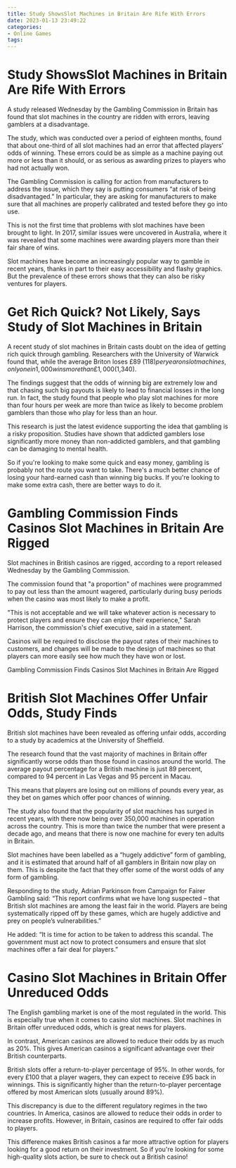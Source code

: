 ```yaml
---
title: Study ShowsSlot Machines in Britain Are Rife With Errors
date: 2023-01-13 23:49:22
categories:
- Online Games
tags:
---
```



#  Study ShowsSlot Machines in Britain Are Rife With Errors

A study released Wednesday by the Gambling Commission in Britain has found that slot machines in the country are ridden with errors, leaving gamblers at a disadvantage.

The study, which was conducted over a period of eighteen months, found that about one-third of all slot machines had an error that affected players’ odds of winning. These errors could be as simple as a machine paying out more or less than it should, or as serious as awarding prizes to players who had not actually won.

The Gambling Commission is calling for action from manufacturers to address the issue, which they say is putting consumers “at risk of being disadvantaged.” In particular, they are asking for manufacturers to make sure that all machines are properly calibrated and tested before they go into use.

This is not the first time that problems with slot machines have been brought to light. In 2017, similar issues were uncovered in Australia, where it was revealed that some machines were awarding players more than their fair share of wins.

Slot machines have become an increasingly popular way to gamble in recent years, thanks in part to their easy accessibility and flashy graphics. But the prevalence of these errors shows that they can also be risky ventures for players.

#  Get Rich Quick? Not Likely, Says Study of Slot Machines in Britain

A recent study of slot machines in Britain casts doubt on the idea of getting rich quick through gambling. Researchers with the University of Warwick found that, while the average Briton loses £89 ($118) per year on slot machines, only one in 1,000 wins more than £1,000 ($1,340).

The findings suggest that the odds of winning big are extremely low and that chasing such big payouts is likely to lead to financial losses in the long run. In fact, the study found that people who play slot machines for more than four hours per week are more than twice as likely to become problem gamblers than those who play for less than an hour.

This research is just the latest evidence supporting the idea that gambling is a risky proposition. Studies have shown that addicted gamblers lose significantly more money than non-addicted gamblers, and that gambling can be damaging to mental health.

So if you're looking to make some quick and easy money, gambling is probably not the route you want to take. There's a much better chance of losing your hard-earned cash than winning big bucks. If you're looking to make some extra cash, there are better ways to do it.

#  Gambling Commission Finds Casinos Slot Machines in Britain Are Rigged

Slot machines in British casinos are rigged, according to a report released Wednesday by the Gambling Commission.

The commission found that "a proportion" of machines were programmed to pay out less than the amount wagered, particularly during busy periods when the casino was most likely to make a profit.

"This is not acceptable and we will take whatever action is necessary to protect players and ensure they can enjoy their experience," Sarah Harrison, the commission's chief executive, said in a statement.

Casinos will be required to disclose the payout rates of their machines to customers, and changes will be made to the design of machines so that players can more easily see how much they have won or lost.

Gambling Commission Finds Casinos Slot Machines in Britain Are Rigged

#  British Slot Machines Offer Unfair Odds, Study Finds

British slot machines have been revealed as offering unfair odds, according to a study by academics at the University of Sheffield.

The research found that the vast majority of machines in Britain offer significantly worse odds than those found in casinos around the world. The average payout percentage for a British machine is just 89 percent, compared to 94 percent in Las Vegas and 95 percent in Macau.

This means that players are losing out on millions of pounds every year, as they bet on games which offer poor chances of winning.

The study also found that the popularity of slot machines has surged in recent years, with there now being over 350,000 machines in operation across the country. This is more than twice the number that were present a decade ago, and means that there is now one machine for every ten adults in Britain.

 Slot machines have been labelled as a “hugely addictive” form of gambling, and it is estimated that around half of all gamblers in Britain now play on them. This is despite the fact that they offer some of the worst odds of any form of gambling.

Responding to the study, Adrian Parkinson from Campaign for Fairer Gambling said: “This report confirms what we have long suspected – that British slot machines are among the least fair in the world. Players are being systematically ripped off by these games, which are hugely addictive and prey on people’s vulnerabilities.”

He added: “It is time for action to be taken to address this scandal. The government must act now to protect consumers and ensure that slot machines offer a fair deal for players.”

#  Casino Slot Machines in Britain Offer Unreduced Odds

The English gambling market is one of the most regulated in the world. This is especially true when it comes to casino slot machines. Slot machines in Britain offer unreduced odds, which is great news for players.

In contrast, American casinos are allowed to reduce their odds by as much as 20%. This gives American casinos a significant advantage over their British counterparts.

British slots offer a return-to-player percentage of 95%. In other words, for every £100 that a player wagers, they can expect to receive £95 back in winnings. This is significantly higher than the return-to-player percentage offered by most American slots (usually around 89%).

This discrepancy is due to the different regulatory regimes in the two countries. In America, casinos are allowed to reduce their odds in order to increase profits. However, in Britain, casinos are required to offer fair odds to players.

This difference makes British casinos a far more attractive option for players looking for a good return on their investment. So if you're looking for some high-quality slots action, be sure to check out a British casino!